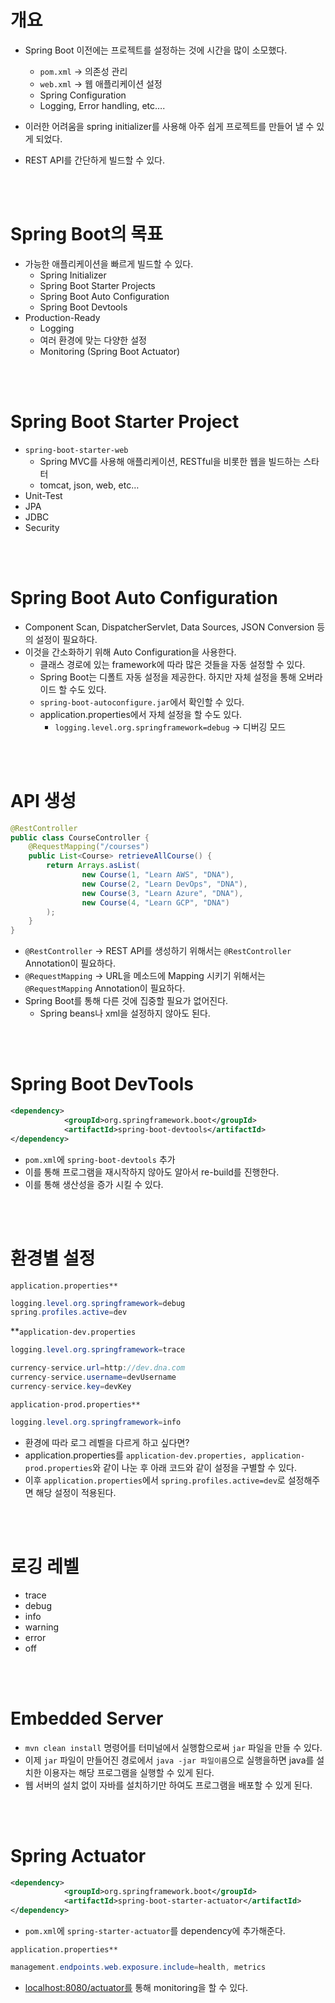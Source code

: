 # 개요

- Spring Boot 이전에는 프로젝트를 설정하는 것에 시간을 많이 소모했다.
    - `pom.xml` → 의존성 관리
    - `web.xml` → 웹 애플리케이션 설정
    - Spring Configuration
    - Logging, Error handling, etc….
- 이러한 어려움을 spring initializer를 사용해 아주 쉽게 프로젝트를 만들어 낼 수 있게 되었다.
    
    [](https://start.spring.io/)
    
- REST API를 간단하게 빌드할 수 있다.

<br><br>

# Spring Boot의 목표

- 가능한 애플리케이션을 빠르게 빌드할 수 있다.
    - Spring Initializer
    - Spring Boot Starter Projects
    - Spring Boot Auto Configuration
    - Spring Boot Devtools
- Production-Ready
    - Logging
    - 여러 환경에 맞는 다양한 설정
    - Monitoring (Spring Boot Actuator)
        
<br><br>

# Spring Boot Starter Project

- `spring-boot-starter-web`
    - Spring MVC를 사용해 애플리케이션, RESTful을 비롯한 웹을 빌드하는 스타터
    - tomcat, json, web, etc…
- Unit-Test
- JPA
- JDBC
- Security

<br><br>

# Spring Boot Auto Configuration

- Component Scan, DispatcherServlet, Data Sources, JSON Conversion 등의 설정이 필요하다.
- 이것을 간소화하기 위해 Auto Configuration을 사용한다.
    - 클래스 경로에 있는 framework에 따라 많은 것들을 자동 설정할 수 있다.
    - Spring Boot는 디폴트 자동 설정을 제공한다. 하지만 자체 설정을 통해 오버라이드 할 수도 있다.
    - `spring-boot-autoconfigure.jar`에서 확인할 수 있다.
    - application.properties에서 자체 설정을 할 수도 있다.
        - `logging.level.org.springframework=debug` → 디버깅 모드

<br><br>

# API 생성

```java
@RestController
public class CourseController {
    @RequestMapping("/courses")
    public List<Course> retrieveAllCourse() {
        return Arrays.asList(
                new Course(1, "Learn AWS", "DNA"),
                new Course(2, "Learn DevOps", "DNA"),
                new Course(3, "Learn Azure", "DNA"),
                new Course(4, "Learn GCP", "DNA")
        );
    }
}
```

- `@RestController` → REST API를 생성하기 위해서는 `@RestController` Annotation이 필요하다.
- `@RequestMapping` → URL을 메소드에 Mapping 시키기 위해서는 `@RequestMapping` Annotation이 필요하다.
- Spring Boot를 통해 다른 것에 집중할 필요가 없어진다.
    - Spring beans나 xml을 설정하지 않아도 된다.

<br><br>

# Spring Boot DevTools

```xml
<dependency>
            <groupId>org.springframework.boot</groupId>
            <artifactId>spring-boot-devtools</artifactId>
</dependency>
```

- `pom.xml`에 `spring-boot-devtools` 추가
- 이를 통해 프로그램을 재시작하지 않아도 알아서 re-build를 진행한다.
- 이를 통해 생산성을 증가 시킬 수 있다.

<br><br>

# 환경별 설정

`application.properties**`

```java
logging.level.org.springframework=debug
spring.profiles.active=dev
```

**`application-dev.properties`

```java
logging.level.org.springframework=trace

currency-service.url=http://dev.dna.com
currency-service.username=devUsername
currency-service.key=devKey
```

`application-prod.properties**`

```java
logging.level.org.springframework=info
```

- 환경에 따라 로그 레벨을 다르게 하고 싶다면?
- application.properties를 `application-dev.properties, application-prod.properties`와 같이 나눈 후 아래 코드와 같이 설정을 구별할 수 있다.
- 이후 `application.properties`에서 `spring.profiles.active=dev`로 설정해주면 해당 설정이 적용된다.

<br><br>

# 로깅 레벨

- trace
- debug
- info
- warning
- error
- off

<br><br>

# Embedded Server

- `mvn clean install` 명령어를 터미널에서 실행함으로써 `jar` 파일을 만들 수 있다.
- 이제 `jar` 파일이 만들어진 경로에서 `java -jar 파일이름`으로 실행을하면 java를 설치한 이용자는 해당 프로그램을 실행할 수 있게 된다.
- 웹 서버의 설치 없이 자바를 설치하기만 하여도 프로그램을 배포할 수 있게 된다.

<br><br>

# Spring Actuator

```xml
<dependency>
            <groupId>org.springframework.boot</groupId>
            <artifactId>spring-boot-starter-actuator</artifactId>
</dependency>
```

- `pom.xml`에 `spring-starter-actuator`를 dependency에 추가해준다.

`application.properties**`

```java
management.endpoints.web.exposure.include=health, metrics
```

- [localhost:8080/actuator를](http://localhost:8080/actuator를) 통해 monitoring을 할 수 있다.
